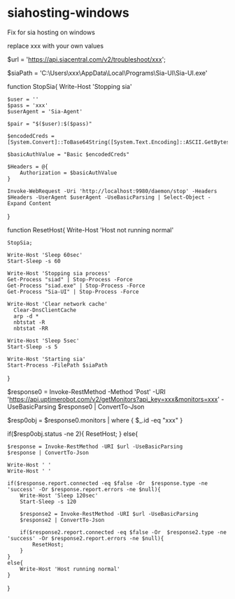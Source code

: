 # siahosting-windows
Fix for sia hosting on windows

replace xxx with your own values

$url = 'https://api.siacentral.com/v2/troubleshoot/xxx';

$siaPath = 'C:\Users\xxx\AppData\Local\Programs\Sia-UI\Sia-UI.exe'

function StopSia{
    Write-Host 'Stopping sia'

    $user = ''
    $pass = 'xxx'
    $userAgent = 'Sia-Agent'

    $pair = "$($user):$($pass)"

    $encodedCreds = [System.Convert]::ToBase64String([System.Text.Encoding]::ASCII.GetBytes($pair))

    $basicAuthValue = "Basic $encodedCreds"

    $Headers = @{
        Authorization = $basicAuthValue
    }

    Invoke-WebRequest -Uri 'http://localhost:9980/daemon/stop' -Headers $Headers -UserAgent $userAgent -UseBasicParsing | Select-Object -Expand Content
}

function ResetHost{
    Write-Host 'Host not running normal'

    StopSia;

    Write-Host 'Sleep 60sec'
    Start-Sleep -s 60

    Write-Host 'Stopping sia process'
    Get-Process "siad" | Stop-Process -Force
    Get-Process "siad.exe" | Stop-Process -Force
    Get-Process "Sia-UI" | Stop-Process -Force

    Write-Host 'Clear network cache'
	  Clear-DnsClientCache
	  arp -d *
	  nbtstat -R
	  nbtstat -RR

    Write-Host 'Sleep 5sec'
    Start-Sleep -s 5

    Write-Host 'Starting sia'
    Start-Process -FilePath $siaPath
}

$response0 = Invoke-RestMethod -Method 'Post' -URI 'https://api.uptimerobot.com/v2/getMonitors?api_key=xxx&monitors=xxx' -UseBasicParsing
$response0 | ConvertTo-Json

$resp0obj = $response0.monitors | where { $_.id -eq "xxx" }

if($resp0obj.status -ne 2){
    ResetHost;
}
else{

    $response = Invoke-RestMethod -URI $url -UseBasicParsing
    $response | ConvertTo-Json

    Write-Host ' '
    Write-Host ' '

    if($response.report.connected -eq $false -Or  $response.type -ne 'success' -Or $response.report.errors -ne $null){
        Write-Host 'Sleep 120sec'
        Start-Sleep -s 120

        $response2 = Invoke-RestMethod -URI $url -UseBasicParsing
        $response2 | ConvertTo-Json

        if($response2.report.connected -eq $false -Or  $response2.type -ne 'success' -Or $response2.report.errors -ne $null){
            ResetHost;
        }
    }
    else{
        Write-Host 'Host running normal'
    }
}
